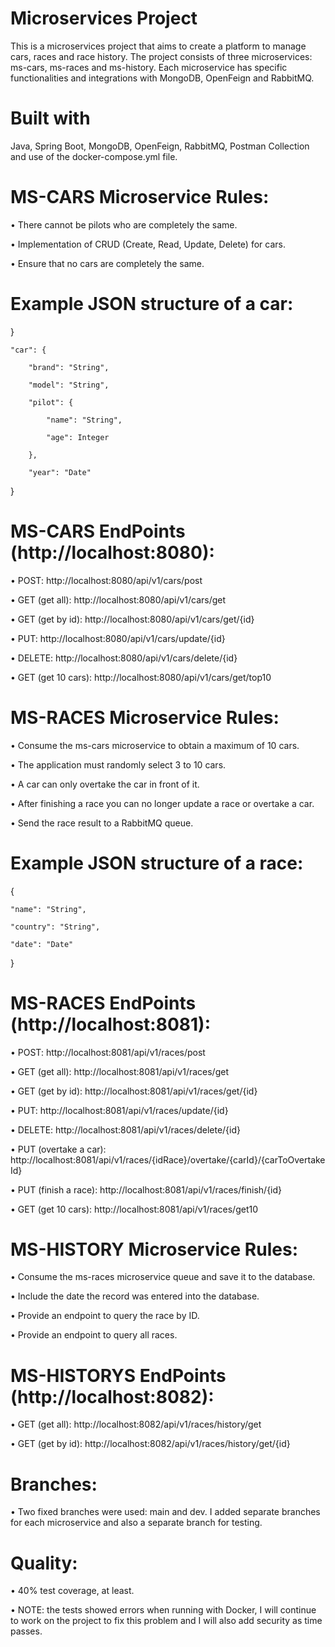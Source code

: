 # Microservices Project
This is a microservices project that aims to create a platform to manage cars, races and race history. The project consists of three microservices: ms-cars, ms-races and ms-history. Each microservice has specific functionalities and integrations with MongoDB, OpenFeign and RabbitMQ.
# Built with 
Java, Spring Boot, MongoDB, OpenFeign, RabbitMQ, Postman Collection and use of the docker-compose.yml file.
# MS-CARS Microservice Rules:
• There cannot be pilots who are completely the same.

• Implementation of CRUD (Create, Read, Update, Delete) for cars.

• Ensure that no cars are completely the same.
# Example JSON structure of a car:
}

    "car": {
    
        "brand": "String",
        
        "model": "String",
        
        "pilot": {
        
            "name": "String",
            
            "age": Integer
            
        }, 
        
        "year": "Date"
}
# MS-CARS EndPoints (http://localhost:8080):
• POST: http://localhost:8080/api/v1/cars/post

• GET (get all): http://localhost:8080/api/v1/cars/get

• GET (get by id): http://localhost:8080/api/v1/cars/get/{id}

• PUT: http://localhost:8080/api/v1/cars/update/{id}

• DELETE: http://localhost:8080/api/v1/cars/delete/{id}

• GET (get 10 cars): http://localhost:8080/api/v1/cars/get/top10

# MS-RACES Microservice Rules:
• Consume the ms-cars microservice to obtain a maximum of 10 cars.

• The application must randomly select 3 to 10 cars.

• A car can only overtake the car in front of it.

• After finishing a race you can no longer update a race or overtake a car.

• Send the race result to a RabbitMQ queue.
# Example JSON structure of a race:
{

    "name": "String",
    
    "country": "String",
    
    "date": "Date"
    
}
# MS-RACES EndPoints (http://localhost:8081):
• POST: http://localhost:8081/api/v1/races/post

• GET (get all): http://localhost:8081/api/v1/races/get

• GET (get by id): http://localhost:8081/api/v1/races/get/{id}

• PUT: http://localhost:8081/api/v1/races/update/{id}

• DELETE: http://localhost:8081/api/v1/races/delete/{id}

• PUT (overtake a car): http://localhost:8081/api/v1/races/{idRace}/overtake/{carId}/{carToOvertakeId}

• PUT (finish a race): http://localhost:8081/api/v1/races/finish/{id}

• GET (get 10 cars): http://localhost:8081/api/v1/races/get10
# MS-HISTORY Microservice Rules:
• Consume the ms-races microservice queue and save it to the database.

• Include the date the record was entered into the database.

• Provide an endpoint to query the race by ID.

• Provide an endpoint to query all races.
# MS-HISTORYS EndPoints (http://localhost:8082):
• GET (get all): http://localhost:8082/api/v1/races/history/get

• GET (get by id): http://localhost:8082/api/v1/races/history/get/{id}
# Branches:
• Two fixed branches were used: main and dev. I added separate branches for each microservice and also a separate branch for testing.
# Quality:
• 40% test coverage, at least.

• NOTE: the tests showed errors when running with Docker, I will continue to work on the project to fix this problem and I will also add security as time passes.
